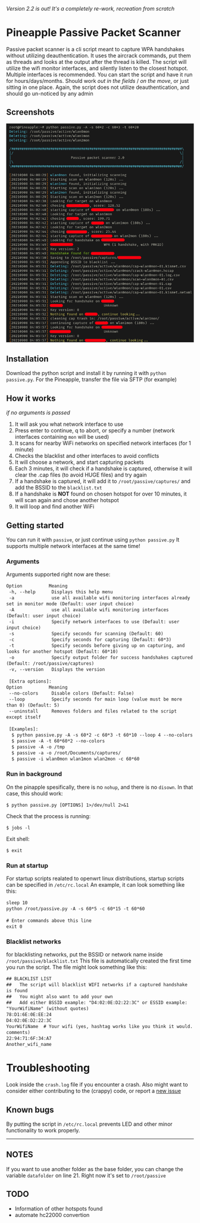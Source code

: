 *Version 2.2 is out! It's a completely re-work, recreation from scratch*

# Pineapple Passive Packet Scanner
Passive packet scanner is a cli script meant to capture WPA handshakes without utilizing deauthentication.
It uses the aircrack commands, put them as threads and looks at the output after the thread is killed.
The script will utilize the wifi monitor interfaces, and silently listen to the closest hotspot.
Multiple interfaces is recommended.
You can start the script and have it run for hours/days/months.
Should work *out in the fields* / *on the move*, or just sitting in one place.
Again, the script does not utilize deauthentication, and should go un-noticed by any admin

## Screenshots

![Starting the script](/screenshots/Screenshot_20210908_050629.png "Starting")
<!--![100% CPU issue if fixed. 3 network interfaces stable around 3% CPU](/screenshots/Screenshot_20210905_154359_censor.png "100% CPU issue")
![Finding a handshake](/screenshots/Screenshot_20210906_070527_censor.png "Finding a handshake")-->
<!--| Screenshots|
|------------|
| <img src="/screenshots/Screenshot_20210905_154911_censor.png" width=49%> <img src="/screenshots/Screenshot_20210906_070527_censor.png" width=49%> |
| <img src="/screenshots/Screenshot_20210905_154359_censor.png" width=100%> |-->

## Installation
Download the python script and install it by running it with `python passive.py`.
For the Pineapple, transfer the file via SFTP (for example)

## How it works
*if no arguments is passed*
1. It will ask you what network interface to use
2. Press enter to continue, q to abort, or specify a number (network interfaces containing `mon` will be used)
3. It scans for nearby WiFi networks on specified network interfaces (for 1 minute)
4. Checks the blacklist and other interfaces to avoid conflicts
5. It will choose a network, and start capturing packets
6. Each 3 minutes, it will check if a handshake is captured, otherwise it will clear the .cap files (to avoid HUGE files) and try again
7. If a handshake is captured, it will add it to `/root/passive/captures/` and add the BSSID to the `blacklist.txt`
8. If a handshake is **NOT** found on chosen hotspot for over 10 minutes, it will scan again and chose another hotspot
9. It will loop and find another WiFi

## Getting started
You can run it with `passive`, or just continue using `python passive.py`
It supports multiple network interfaces at the same time!

### Arguments
Arguments supported right now are these:
```
Option          Meaning
 -h, --help      Displays this help menu
 -a              use all available wifi monitoring interfaces already set in monitor mode (Default: user input choice)
 -A              use all available wifi monitoring interfaces (Default: user input choice)
 -i              Specify network interfaces to use (Default: user input choice)
 -s              Specify seconds for scanning (Default: 60)
 -c              Specify seconds for capturing (Default: 60*3)
 -t              Specify seconds before giving up on capturing, and looks for another hotspot (Default: 60*10)
 -o              Specify output folder for success handshakes captured (Default: /root/passive/captures)
 -v, --version   Displays the version

 [Extra options]:
Option          Meaning
 --no-colors     Disable colors (Default: False)
 --loop          Specify seconds for main loop (value must be more than 0) (Default: 5)
 --uninstall     Removes folders and files related to the script except itself

 [Examples]:
  $ python passive.py -A -s 60*2 -c 60*3 -t 60*10 --loop 4 --no-colors
  $ passive -A -t 60*60*2 --no-colors
  $ passive -A -o /tmp
  $ passive -a -o /root/Documents/captures/
  $ passive -i wlan0mon wlan1mon wlan2mon -c 60*60
 ```

### Run in background
On the pinapple spesifically, there is no `nohup`, and there is no `disown`.
In that case, this should work:

    $ python passive.py [OPTIONS] 1>/dev/null 2>&1
    
Check that the process is running:

    $ jobs -l
    
Exit shell:

    $ exit

### Run at startup
For startup scripts realated to openwrt linux distributions, startup scripts can be specified in `/etc/rc.local`
An example, it can look something like this:

    sleep 10
    python /root/passive.py -A -s 60*5 -c 60*15 -t 60*60

    # Enter commands above this line
    exit 0

### Blacklist networks
for blacklisting networks, put the BSSID or network name inside `/root/passive/blacklist.txt`
This file is automatically created the first time you run the script.
The file might look something like this:

    ## BLACKLIST LIST
    ##   The script will blacklist WIFI networks if a captured handshake is found
    ##   You might also want to add your own
    ##   Add either BSSID example: "D4:02:0E:D2:22:3C" or ESSID example: "YourWifiName" (without quotes)
    78:D1:6E:0E:EE:24
    D4:02:0E:D2:22:3C
    YourWifiName  # Your wifi (yes, hashtag works like you think it would. comments)
    22:94:71:6F:34:A7
    Another_wifi_name

# Troubleshooting
Look inside the `crash.log` file if you encounter a crash.
Also might want to consider either contributing to the (crappy) code, or report a [new issue](https://github.com/D3faIt/pineapple-passive-packet-scanner/issues/new)

## Known bugs
By putting the script in `/etc/rc.local` prevents LED and other minor functionality to work properly.

---

## NOTES
If you want to use another folder as the base folder, you can change the variable `datafolder` on line 21. Right now it's set to `/root/passive`

## TODO
 * Information of other hotspots found
 * automate hc22000 convertion

